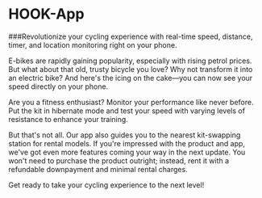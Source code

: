 # HOOK-App
###Revolutionize your cycling experience with real-time speed, distance, timer, and location monitoring right on your phone.

E-bikes are rapidly gaining popularity, especially with rising petrol prices. But what about that old, trusty bicycle you love? Why not transform it into an electric bike? And here's the icing on the cake—you can now see your speed directly on your phone.

Are you a fitness enthusiast? Monitor your performance like never before. Put the kit in hibernate mode and test your speed with varying levels of resistance to enhance your training.

But that's not all. Our app also guides you to the nearest kit-swapping station for rental models. If you're impressed with the product and app, we've got even more features coming your way in the next update. You won't need to purchase the product outright; instead, rent it with a refundable downpayment and minimal rental charges.

Get ready to take your cycling experience to the next level!
